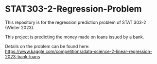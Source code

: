 # STAT303-2-Regression-Problem
This repository is for the regression prediction problem of STAT 303-2 (Winter 2023).  

This project is predicting the money made on loans issued by a bank.  

Details on the problem can be found here: https://www.kaggle.com/competitions/data-science-2-linear-regression-2023-bank-loans

